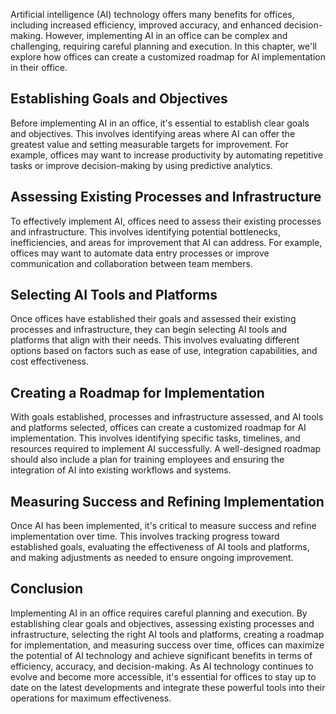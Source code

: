 
Artificial intelligence (AI) technology offers many benefits for offices, including increased efficiency, improved accuracy, and enhanced decision-making. However, implementing AI in an office can be complex and challenging, requiring careful planning and execution. In this chapter, we'll explore how offices can create a customized roadmap for AI implementation in their office.

Establishing Goals and Objectives
---------------------------------

Before implementing AI in an office, it's essential to establish clear goals and objectives. This involves identifying areas where AI can offer the greatest value and setting measurable targets for improvement. For example, offices may want to increase productivity by automating repetitive tasks or improve decision-making by using predictive analytics.

Assessing Existing Processes and Infrastructure
-----------------------------------------------

To effectively implement AI, offices need to assess their existing processes and infrastructure. This involves identifying potential bottlenecks, inefficiencies, and areas for improvement that AI can address. For example, offices may want to automate data entry processes or improve communication and collaboration between team members.

Selecting AI Tools and Platforms
--------------------------------

Once offices have established their goals and assessed their existing processes and infrastructure, they can begin selecting AI tools and platforms that align with their needs. This involves evaluating different options based on factors such as ease of use, integration capabilities, and cost effectiveness.

Creating a Roadmap for Implementation
-------------------------------------

With goals established, processes and infrastructure assessed, and AI tools and platforms selected, offices can create a customized roadmap for AI implementation. This involves identifying specific tasks, timelines, and resources required to implement AI successfully. A well-designed roadmap should also include a plan for training employees and ensuring the integration of AI into existing workflows and systems.

Measuring Success and Refining Implementation
---------------------------------------------

Once AI has been implemented, it's critical to measure success and refine implementation over time. This involves tracking progress toward established goals, evaluating the effectiveness of AI tools and platforms, and making adjustments as needed to ensure ongoing improvement.

Conclusion
----------

Implementing AI in an office requires careful planning and execution. By establishing clear goals and objectives, assessing existing processes and infrastructure, selecting the right AI tools and platforms, creating a roadmap for implementation, and measuring success over time, offices can maximize the potential of AI technology and achieve significant benefits in terms of efficiency, accuracy, and decision-making. As AI technology continues to evolve and become more accessible, it's essential for offices to stay up to date on the latest developments and integrate these powerful tools into their operations for maximum effectiveness.
